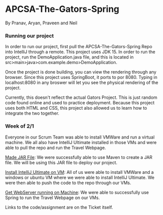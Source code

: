 # APCSA-The-Gators-Spring
By Pranav, Aryan, Praveen and Neil


### Running our project
In order to run our project, first pull the APCSA-The-Gators-Spring Repo into IntelliJ through a remote. This project uses JDK 15. In order to run the project, run the DemoApplication.java file, and this is located in src>main>java>com.example.demo>DemoApplication.

Once the project is done building, you can view the rendering through any browser. Since this project uses SpringBoot, it ports to por 8080. Typing in localhost:8080 in any broswer will let you see the physical rendering of the project.

Currently, this doesn't reflect the actual Gators Project. This is just random code found online and used to practice deployment. Because this project uses both HTML and CSS, this project also allowed us to learn how to integrate the two together.

### Week of 2/1
Everyone in our Scrum Team was able to install VMWare and run a virtual machine. We all also have IntelliJ Ultimate installed in those VMs and were able to pull the repo and run the Travel Webpage.

[Made JAR File](https://github.com/aryan114/APCSA-The-Gators-Spring/projects/1): We were successfully able to use Maven to create a JAR file. We will be using this JAR file to deploy our project.

[Install IntelliJ Ultimate on VM](): All of us were able to install VMWare and a windows or ubuntu VM where we were able to install IntelliJ Ultimate. We were then able to push the code to the repo through our VMs. 

[Get WebServer running on Machine](): We were able to successfully use Spring to run the Travel Webpage on our VMs.  

Links to the code/assignment are on the Ticket itself.

